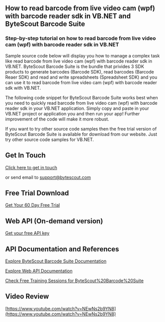 ## How to read barcode from live video cam (wpf) with barcode reader sdk in VB.NET and ByteScout Barcode Suite

### Step-by-step tutorial on how to read barcode from live video cam (wpf) with barcode reader sdk in VB.NET

Sample source code below will display you how to manage a complex task like read barcode from live video cam (wpf) with barcode reader sdk in VB.NET. ByteScout Barcode Suite is the bundle that privides 3  SDK products to generate barcodes (Barcode SDK), read barcodes (Barcode Reaer SDK) and read and write spreadsheets (Spreadsheet SDK) and you can use it to read barcode from live video cam (wpf) with barcode reader sdk with VB.NET.

The following code snippet for ByteScout Barcode Suite works best when you need to quickly read barcode from live video cam (wpf) with barcode reader sdk in your VB.NET application.  Simply copy and paste in your VB.NET project or application you and then run your app! Further improvement of the code will make it more robust.

If you want to try other source code samples then the free trial version of ByteScout Barcode Suite is available for download from our website. Just try other source code samples for VB.NET.

## Get In Touch

[Click here to get in touch](https://bytescout.zendesk.com/hc/en-us/requests/new?subject=ByteScout%20Barcode%20Suite%20Question)

or send email to [support@bytescout.com](mailto:support@bytescout.com?subject=ByteScout%20Barcode%20Suite%20Question) 

## Free Trial Download

[Get Your 60 Day Free Trial](https://bytescout.com/download/web-installer?utm_source=github-readme)

## Web API (On-demand version)

[Get your free API key](https://pdf.co/documentation/api?utm_source=github-readme)

## API Documentation and References

[Explore ByteScout Barcode Suite Documentation](https://bytescout.com/documentation/index.html?utm_source=github-readme)

[Explore Web API Documentation](https://pdf.co/documentation/api?utm_source=github-readme)

[Check Free Training Sessions for ByteScout%20Barcode%20Suite](https://academy.bytescout.com/)

## Video Review

[https://www.youtube.com/watch?v=NEwNs2b9YN8](https://www.youtube.com/watch?v=NEwNs2b9YN8)
